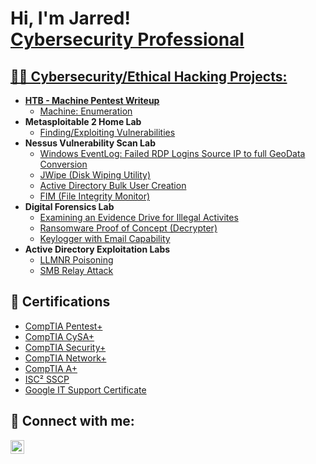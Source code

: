 <h1>Hi, I'm Jarred! <br/><a href="https://github.com/JarreWhite1">Cybersecurity Professional</a> <a href="https://https://www.linkedin.com/in/jarred-white-2764aa23a/"</a></h1>

<h2>👨‍💻 Cybersecurity/Ethical Hacking Projects:</h2>

- <b>HTB - Machine Pentest Writeup</b>
  - [Machine: Enumeration](https://github.com/JarredWhite1/HTB-Enumeration)
- <b>Metasploitable 2 Home Lab</b>
  - [Finding/Exploiting Vulnerabilities](https://github.com/JarredWhite1/Vulnerability-Scanning) <b><i></b></i>
- <b>Nessus Vulnerability Scan Lab</b>
  - [Windows EventLog: Failed RDP Logins Source IP to full GeoData Conversion](https://github.com/joshmadakor1/Sentinel-Lab)
  - [JWipe (Disk Wiping Utility)](https://github.com/joshmadakor1/Jwipe.PowerShell)
  - [Active Directory Bulk User Creation](https://github.com/joshmadakor1/AD_PS)
  - [FIM (File Integrity Monitor)](https://github.com/joshmadakor1/PowerShell-Integrity-FIM)
- <b>Digital Forensics Lab</b>
  - [Examining an Evidence Drive for Illegal Activites](https://github.com/JarredWhite1/Digital-Forensics)
  - [Ransomware Proof of Concept (Decrypter)](https://github.com/joshmadakor1/DecrypterPOC)
  - [Keylogger with Email Capability](https://github.com/joshmadakor1/Key-Logger-With-Email)
- <b>Active Directory Exploitation Labs</b>
  - [LLMNR Poisoning](https://github.com/JarredWhite1/LLMNR-Poisioning)
  - [SMB Relay Attack](https://github.com/JarredWhite1/SMB-Relay/blob/main/README.md)
  
<h2>📃 Certifications</h2>

- [CompTIA Pentest+](https://www.credly.com/earner/earned/badge/bd7c6fc5-2bf4-4de5-aa45-c929c82a2300)
- [CompTIA CySA+](https://www.credly.com/earner/earned/badge/71b277a9-1fb1-4418-a769-4a3b6cee1c49)
- [CompTIA Security+](https://www.credly.com/earner/earned/badge/e2caa483-0b84-4db4-95b5-197281c8ce28)
- [CompTIA Network+](https://www.credly.com/earner/earned/badge/0e1c6148-ad67-4e35-878e-026435d51bcf)
- [CompTIA A+](https://www.credly.com/earner/earned/badge/a19e0b75-4130-4b88-b97a-43326c8f2228)
- [ISC² SSCP](https://www.credly.com/earner/earned/badge/9fdc0b9b-0e89-4fa8-8476-84e2b6c8d500)
- [Google IT Support Certificate](https://www.credly.com/earner/earned/badge/617a19c5-53db-4f54-a1a2-7b441798fcd2)
<h2> 🤳 Connect with me:</h2>

[<img align="left" alt="JarredWhite | LinkedIn" width="22px" src="https://cdn.jsdelivr.net/npm/simple-icons@v3/icons/linkedin.svg" />][linkedin]

[linkedin]: https://www.linkedin.com/in/jarred-white-pa/

<!--
**JarredWhite1/JarredWhite1** is a ✨ _special_ ✨ repository because its `README.md` (this file) appears on your GitHub profile.

Here are some ideas to get you started:

- 🔭 I’m currently working on ...
- 🌱 I’m currently learning ...
- 👯 I’m looking to collaborate on ...
- 🤔 I’m looking for help with ...
- 💬 Ask me about ...
- 📫 How to reach me: ...
- 😄 Pronouns: ...
- ⚡ Fun fact: ...
-->
